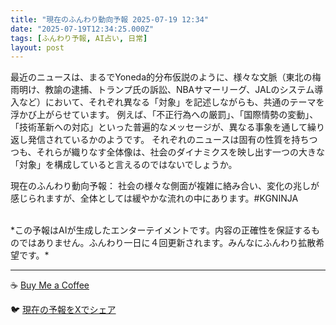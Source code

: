 ```yaml
---
title: "現在のふんわり動向予報 2025-07-19 12:34"
date: "2025-07-19T12:34:25.000Z"
tags: [ふんわり予報, AI占い, 日常]
layout: post
---
```


最近のニュースは、まるでYoneda的分布仮説のように、様々な文脈（東北の梅雨明け、教諭の逮捕、トランプ氏の訴訟、NBAサマーリーグ、JALのシステム導入など）において、それぞれ異なる「対象」を記述しながらも、共通のテーマを浮かび上がらせています。  例えば、「不正行為への厳罰」、「国際情勢の変動」、「技術革新への対応」といった普遍的なメッセージが、異なる事象を通して繰り返し発信されているかのようです。  それぞれのニュースは固有の性質を持ちつつも、それらが織りなす全体像は、社会のダイナミクスを映し出す一つの大きな「対象」を構成していると言えるのではないでしょうか。


現在のふんわり動向予報：
社会の様々な側面が複雑に絡み合い、変化の兆しが感じられますが、全体としては緩やかな流れの中にあります。#KGNINJA

<br>
*この予報はAIが生成したエンターテイメントです。内容の正確性を保証するものではありません。ふんわり一日に４回更新されます。みんなにふんわり拡散希望です。*

---
☕️ [Buy Me a Coffee](https://www.buymeacoffee.com/kgninja)

🐦 [現在の予報をXでシェア](https://twitter.com/intent/tweet?text=%E7%8F%BE%E5%9C%A8%E3%81%AE%E3%81%B5%E3%82%93%E3%82%8F%E3%82%8A%E4%BA%88%E5%A0%B1%3A%20%E3%80%8C%E6%9C%80%E8%BF%91%E3%81%AE%E3%83%8B%E3%83%A5%E3%83%BC%E3%82%B9%E3%81%AF%E3%80%81%E3%81%BE%E3%82%8B%E3%81%A7Yoneda%E7%9A%84%E5%88%86%E5%B8%83%E4%BB%AE%E8%AA%AC%E3%81%AE%E3%82%88%E3%81%86%E3%81%AB%E3%80%81%E6%A7%98%E3%80%85%E3%81%AA%E6%96%87%E8%84%88%EF%BC%88%E6%9D%B1%E5%8C%97%E3%81%AE%E6%A2%85%E9%9B%A8%E6%98%8E%E3%81%91%E3%80%81%E6%95%99%E8%AB%AD%E3%81%AE%E9%80%AE%E6%8D%95%E3%80%81%E3%83%88%E3%83%A9%E3%83%B3%E3%83%97%E6%B0%8F%E3%81%AE%E8%A8%B4%E8%A8%9F%E3%80%81NBA%E3%82%B5%E3%83%9E%E3%83%BC%E3%83%AA%E3%83%BC%E3%82%B0%E3%80%81JAL%E3%81%AE%E3%82%B7%E3%82%B9%E3%83%86%E3%83%A0%E5%B0%8E%E5%85%A5%E3%81%AA%E3%81%A9%EF%BC%89%E3%81%AB%E3%81%8A%E3%81%84%E3%81%A6%E3%80%81%E3%81%9D%E3%82%8C%E3%81%9E%E3%82%8C%E7%95%B0%E3%81%AA%E3%82%8B%E3%80%8C%E5%AF%BE%E8%B1%A1%E3%80%8D%E3%82%92...%E3%80%8D%23KGNINJA%20%E7%B6%9A%E3%81%8D%E3%81%AF%E3%83%96%E3%83%AD%E3%82%B0%E3%81%A7%EF%BC%81%F0%9F%91%87&url=https%3A%2F%2Fkg-ninja.github.io%2FFunwariyoso%2F)
